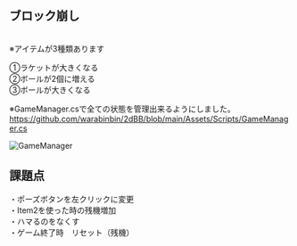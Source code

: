 ## ブロック崩し


<!-- https://user-images.githubusercontent.com/64608456/224575322-f85dd9be-5aa5-4379-846c-92f8807f6020.mp4-->


</BR>
※アイテムが3種類あります</BR>


①ラケットが大きくなる</BR>
②ボールが2個に増える</BR>
③ボールが大きくなる</BR>

※GameManager.csで全ての状態を管理出来るようにしました。</BR>
https://github.com/warabinbin/2dBB/blob/main/Assets/Scripts/GameManager.cs

![GameManager](https://user-images.githubusercontent.com/64608456/224575249-3728df0d-6858-4fe5-a485-c6d1f23e25cf.JPG)

## 課題点
・ポーズボタンを左クリックに変更</Br>
・Item2を使った時の残機増加　</Br>
・ハマるのをなくす </Br>
・ゲーム終了時　リセット（残機）
